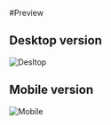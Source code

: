 #Preview
## Desktop version
![Desltop](https://github.com/monotera/HTML-CSS-JS-learning/blob/master/ProWeb/layout-4/images/Desktop.png)
## Mobile version
![Mobile](https://github.com/monotera/HTML-CSS-JS-learning/blob/master/ProWeb/layout-4/images/mobile.png)
